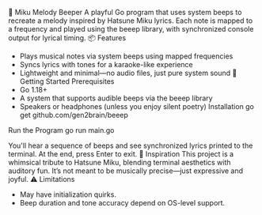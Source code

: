 🎵 Miku Melody Beeper
A playful Go program that uses system beeps to recreate a melody inspired by Hatsune Miku lyrics. Each note is mapped to a frequency and played using the beeep library, with synchronized console output for lyrical timing.
📦 Features
- Plays musical notes via system beeps using mapped frequencies
- Syncs lyrics with tones for a karaoke-like experience
- Lightweight and minimal—no audio files, just pure system sound
🚀 Getting Started
Prerequisites
- Go 1.18+
- A system that supports audible beeps via the beeep library
- Speakers or headphones (unless you enjoy silent poetry)
Installation
go get github.com/gen2brain/beeep


Run the Program
go run main.go


You'll hear a sequence of beeps and see synchronized lyrics printed to the terminal. At the end, press Enter to exit.
📝 Inspiration
This project is a whimsical tribute to Hatsune Miku, blending terminal aesthetics with auditory fun. It’s not meant to be musically precise—just expressive and joyful.
⚠️ Limitations
- May have initialization quirks.
- Beep duration and tone accuracy depend on OS-level support.
